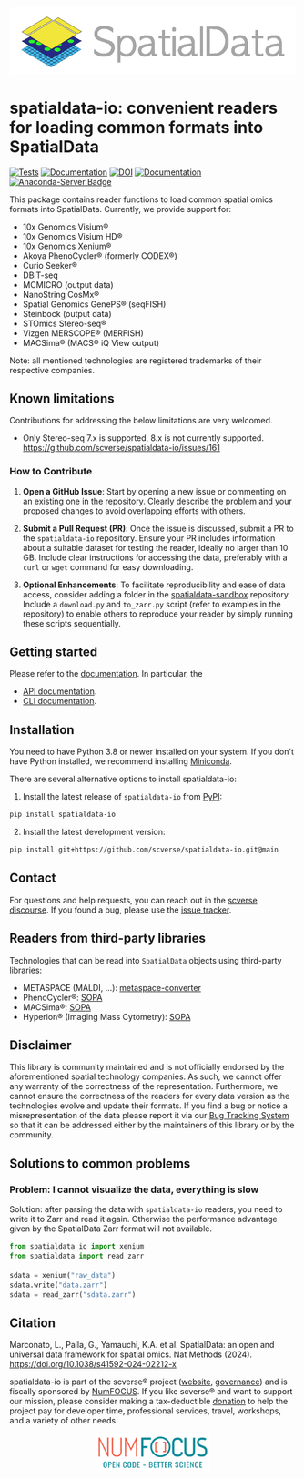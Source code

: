 ![SpatialData banner](https://github.com/scverse/spatialdata/blob/main/docs/_static/img/spatialdata_horizontal.png?raw=true)

# spatialdata-io: convenient readers for loading common formats into SpatialData

[![Tests][badge-tests]][link-tests]
[![Documentation][badge-docs]][link-docs]
[![DOI](https://zenodo.org/badge/544045123.svg)](https://zenodo.org/badge/latestdoi/544045123)
[![Documentation][badge-pypi]][link-pypi]
[![Anaconda-Server Badge](https://anaconda.org/conda-forge/spatialdata-io/badges/version.svg)](https://anaconda.org/conda-forge/spatialdata-io)

[badge-tests]: https://github.com/scverse/spatialdata-io/actions/workflows/test.yaml/badge.svg
[link-tests]: https://github.com/scverse/spatialdata-io/actions/workflows/test.yaml
[badge-docs]: https://img.shields.io/readthedocs/spatialdata-io
[badge-pypi]: https://badge.fury.io/py/spatialdata-io.svg
[link-pypi]: https://pypi.org/project/spatialdata-io/

This package contains reader functions to load common spatial omics formats into SpatialData. Currently, we provide support for:

- 10x Genomics Visium®
- 10x Genomics Visium HD®
- 10x Genomics Xenium®
- Akoya PhenoCycler® (formerly CODEX®)
- Curio Seeker®
- DBiT-seq
- MCMICRO (output data)
- NanoString CosMx®
- Spatial Genomics GenePS® (seqFISH)
- Steinbock (output data)
- STOmics Stereo-seq®
- Vizgen MERSCOPE® (MERFISH)
- MACSima® (MACS® iQ View output)

Note: all mentioned technologies are registered trademarks of their respective companies.

## Known limitations

Contributions for addressing the below limitations are very welcomed.

- Only Stereo-seq 7.x is supported, 8.x is not currently supported. https://github.com/scverse/spatialdata-io/issues/161

### How to Contribute

1. **Open a GitHub Issue**: Start by opening a new issue or commenting on an existing one in the repository. Clearly describe the problem and your proposed changes to avoid overlapping efforts with others.

2. **Submit a Pull Request (PR)**: Once the issue is discussed, submit a PR to the `spatialdata-io` repository. Ensure your PR includes information about a suitable dataset for testing the reader, ideally no larger than 10 GB. Include clear instructions for accessing the data, preferably with a `curl` or `wget` command for easy downloading.

3. **Optional Enhancements**: To facilitate reproducibility and ease of data access, consider adding a folder in the [spatialdata-sandbox](https://github.com/giovp/spatialdata-sandbox) repository. Include a `download.py` and `to_zarr.py` script (refer to examples in the repository) to enable others to reproduce your reader by simply running these scripts sequentially.

## Getting started

Please refer to the [documentation][link-docs]. In particular, the

- [API documentation][link-api].
- [CLI documentation][link-cli].

## Installation

You need to have Python 3.8 or newer installed on your system. If you don't have
Python installed, we recommend installing [Miniconda](https://docs.conda.io/en/latest/miniconda.html).

There are several alternative options to install spatialdata-io:

1. Install the latest release of `spatialdata-io` from [PyPI](https://pypi.org/project/spatialdata-io/):

```bash
pip install spatialdata-io
```

2. Install the latest development version:

```bash
pip install git+https://github.com/scverse/spatialdata-io.git@main
```

## Contact

For questions and help requests, you can reach out in the [scverse discourse][scverse-discourse].
If you found a bug, please use the [issue tracker][issue-tracker].

## Readers from third-party libraries

Technologies that can be read into `SpatialData` objects using third-party libraries:

- METASPACE (MALDI, ...): [metaspace-converter](https://github.com/metaspace2020/metaspace-converter)
- PhenoCycler®: [SOPA](https://github.com/gustaveroussy/sopa)
- MACSima®: [SOPA](https://github.com/gustaveroussy/sopa)
- Hyperion® (Imaging Mass Cytometry): [SOPA](https://github.com/gustaveroussy/sopa)

## Disclaimer

This library is community maintained and is not officially endorsed by the aforementioned spatial technology companies. As such, we cannot offer any warranty of the correctness of the representation. Furthermore, we cannot ensure the correctness of the readers for every data version as the technologies evolve and update their formats. If you find a bug or notice a misrepresentation of the data please report it via our [Bug Tracking System](https://github.com/scverse/spatialdata-io/issues?q=sort%3Aupdated-desc+is%3Aissue+is%3Aopen) so that it can be addressed either by the maintainers of this library or by the community.

## Solutions to common problems

### Problem: I cannot visualize the data, everything is slow

Solution: after parsing the data with `spatialdata-io` readers, you need to write it to Zarr and read it again. Otherwise the performance advantage given by the SpatialData Zarr format will not available.

```python
from spatialdata_io import xenium
from spatialdata import read_zarr

sdata = xenium("raw_data")
sdata.write("data.zarr")
sdata = read_zarr("sdata.zarr")
```

## Citation

Marconato, L., Palla, G., Yamauchi, K.A. et al. SpatialData: an open and universal data framework for spatial omics. Nat Methods (2024). https://doi.org/10.1038/s41592-024-02212-x

[scverse-discourse]: https://discourse.scverse.org/
[issue-tracker]: https://github.com/scverse/spatialdata-io/issues
[changelog]: https://spatialdata.scverse.org/projects/io/en/stable/changelog.html
[link-docs]: https://spatialdata.scverse.org/projects/io/en/stable/
[link-api]: https://spatialdata.scverse.org/projects/io/en/stable/api.html
[link-cli]: https://spatialdata.scverse.org/projects/io/en/stable/cli.html
[//]: # "numfocus-fiscal-sponsor-attribution"

spatialdata-io is part of the scverse® project ([website](https://scverse.org), [governance](https://scverse.org/about/roles)) and is fiscally sponsored by [NumFOCUS](https://numfocus.org/).
If you like scverse® and want to support our mission, please consider making a tax-deductible [donation](https://numfocus.org/donate-to-scverse) to help the project pay for developer time, professional services, travel, workshops, and a variety of other needs.

<div align="center">
<a href="https://numfocus.org/project/scverse">
  <img
    src="https://raw.githubusercontent.com/numfocus/templates/master/images/numfocus-logo.png"
    width="200"
  >
</a>
</div>

